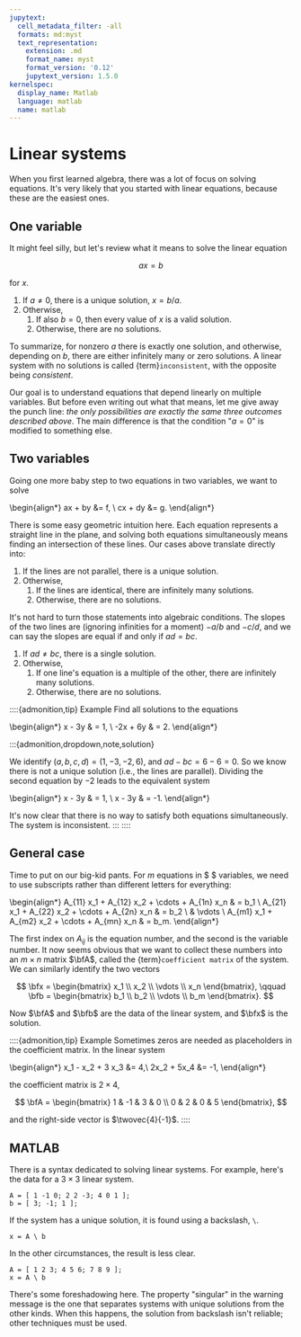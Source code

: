 ```yaml
---
jupytext:
  cell_metadata_filter: -all
  formats: md:myst
  text_representation:
    extension: .md
    format_name: myst
    format_version: '0.12'
    jupytext_version: 1.5.0
kernelspec:
  display_name: Matlab
  language: matlab
  name: matlab
---
```


# Linear systems

When you first learned algebra, there was a lot of focus on solving equations. It's very likely that you started with linear equations, because these are the easiest ones. 

## One variable

It might feel silly, but let's review what it means to solve the linear equation

$$ax = b$$

for $x$.

1. If $a\neq 0$, there is a unique solution, $x=b/a$.
2. Otherwise,
   1. If also $b=0$, then every value of $x$ is a valid solution.
   2. Otherwise, there are no solutions.

To summarize, for nonzero $a$ there is exactly one solution, and otherwise, depending on $b$, there are either infinitely many or zero solutions. A linear system with no solutions is called {term}`inconsistent`, with the opposite being *consistent*.

Our goal is to understand equations that depend linearly on multiple variables. But before even writing out what that means, let me give away the punch line: *the only possibilities are exactly the same three outcomes described above*. The main difference is that the condition "$a=0$" is modified to something else.

## Two variables

Going one more baby step to two equations in two variables, we want to solve

\begin{align*}
ax + by &= f, \\
cx + dy &= g.
\end{align*}

There is some easy geometric intuition here. Each equation represents a straight line in the plane, and solving both equations simultaneously means finding an intersection of these lines. Our cases above translate directly into:

1. If the lines are not parallel, there is a unique solution.
2. Otherwise,
   1. If the lines are identical, there are infinitely many solutions.
   2. Otherwise, there are no solutions.

It's not hard to turn those statements into algebraic conditions. The slopes of the two lines are (ignoring infinities for a moment) $-a/b$ and $-c/d$, and we can say the slopes are equal if and only if $ad=bc$.

1. If $ad\neq bc$, there is a single solution.
2. Otherwise,
   1. If one line's equation is a multiple of the other, there are infinitely many solutions.
   2. Otherwise, there are no solutions.

::::{admonition,tip} Example
Find all solutions to the equations

\begin{align*}
x - 3y & = 1, \\
-2x + 6y & = 2.
\end{align*}

:::{admonition,dropdown,note,solution}

We identify $(a,b,c,d)=(1,-3,-2,6)$, and $ad-bc=6-6=0$. So we know there is not a unique solution (i.e., the lines are parallel). Dividing the second equation by $-2$ leads to the equivalent system

\begin{align*}
x - 3y & = 1, \\
x - 3y & = -1.
\end{align*}

It's now clear that there is no way to satisfy both equations simultaneously. The system is inconsistent.
:::
::::

## General case

Time to put on our big-kid pants. For $m$ equations in $ $ variables, we need to use subscripts rather than different letters for everything:

\begin{align*}
A_{11} x_1 + A_{12} x_2 + \cdots + A_{1n} x_n & = b_1 \\
A_{21} x_1 + A_{22} x_2 + \cdots + A_{2n} x_n & = b_2 \\
& \vdots \\
A_{m1} x_1 + A_{m2} x_2 + \cdots + A_{mn} x_n & = b_m.
\end{align*}

The first index on $A_{ij}$ is the equation number, and the second is the variable number. It now seems obvious that we want to collect these numbers into an $m\times n$ matrix $\bfA$, called the {term}`coefficient matrix` of the system. We can similarly identify the two vectors

$$
\bfx = \begin{bmatrix}
x_1 \\ x_2 \\ \vdots \\ x_n
\end{bmatrix}, \qquad
\bfb = \begin{bmatrix}
b_1 \\ b_2 \\ \vdots \\ b_m
\end{bmatrix}.
$$

Now $\bfA$ and $\bfb$ are the data of the linear system, and $\bfx$ is the solution.

::::{admonition,tip} Example
Sometimes zeros are needed as placeholders in the coefficient matrix. In the linear system

\begin{align*}
  x_1 - x_2 + 3 x_3 &= 4,\\
  2x_2 + 5x_4 &= -1,
\end{align*}

the coefficient matrix is $2\times 4$, 

$$
\bfA =
\begin{bmatrix}
1 & -1 & 3 & 0 \\ 0 & 2 & 0 & 5
\end{bmatrix},
$$

and the right-side vector is $\twovec{4}{-1}$.
::::

## MATLAB

There is a syntax dedicated to solving linear systems. For example, here's the data for a $3\times 3$ linear system.

```{code-cell}
A = [ 1 -1 0; 2 2 -3; 4 0 1 ];
b = [ 3; -1; 1 ];
```

If the system has a unique solution, it is found using a backslash, `\`.

```{code-cell}
x = A \ b
```

In the other circumstances, the result is less clear.

```{code-cell}
A = [ 1 2 3; 4 5 6; 7 8 9 ];
x = A \ b
```

There's some foreshadowing here. The property "singular" in the warning message is the one that separates systems with unique solutions from the other kinds. When this happens, the solution from backslash isn't reliable; other techniques must be used.
